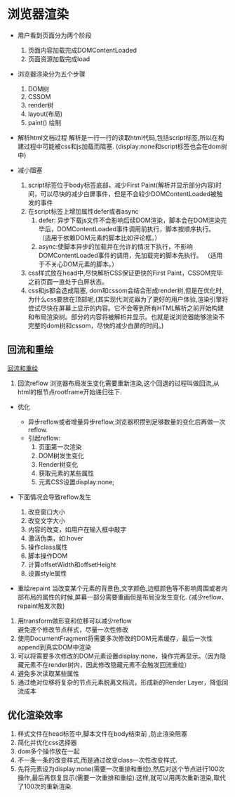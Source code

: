 # 浏览器渲染
* 用户看到页面分为两个阶段
    1. 页面内容加载完成DOMContentLoaded
    2. 页面资源加载完成load
* 浏览器渲染分为五个步骤
    1. DOM树 
    2. CSSOM 
    3. render树
    4. layout(布局)
    5. paint() 绘制

* 解析html文档过程
    解析是一行一行的读取html代码,包括script标签,所以在构建过程中可能被css和js加载而阻塞.  (display:none和script标签也会在dom树中)

* 减小阻塞
    1. script标签位于body标签底部，减少First Paint(解析并显示部分内容)时间，可以尽快的减少白屏事件，但是不会较少DOMContentLoaded被触发的事件
    2. 在script标签上增加属性defer或者async
        1. defer: 异步下载js文件不会影响后续DOM渲染，脚本会在DOM渲染完毕后，DOMContentLoaded事件调用前执行，脚本按顺序执行。
        （适用于依赖DOM元素的脚本比如评论框。）
        2. async:使脚本异步的加载并在允许的情况下执行，不影响DOMContentLoaded事件的调用，先加载完的脚本先执行。
        （适用于不关心DOM元素的脚本。）
    3. css样式放在head中,尽快解析CSS保证更快的First Paint，CSSOM完毕之前页面一直处于白屏状态。  
    4. css和js都会造成阻塞,  dom和cssom会结合形成render树,但是在优化时,为什么css要放在顶部呢,(其实现代浏览器为了更好的用户体验,渲染引擎将尝试尽快在屏幕上显示的内容。它不会等到所有HTML解析之前开始构建和布局渲染树。部分的内容将被解析并显示。也就是说浏览器能够渲染不完整的dom树和cssom，尽快的减少白屏的时间。)

## 回流和重绘
[回流和重绘](https://www.cnblogs.com/Peng2014/p/4687218.html)
1. 回流reflow
浏览器布局发生变化需要重新渲染,这个回退的过程叫做回流,从html的根节点rootframe开始递归往下.  
* 优化
    * 异步reflow或者增量异步reflow,浏览器积攒到足够数量的变化后再做一次reflow.
    * 引起reflow:
        1. 页面第一次渲染
        2. DOM树发生变化
        3. Render树变化
        4. 获取元素的某些属性
        5. 元素CSS设置display:none;
* 下面情况会导致reflow发生
    1. 改变窗口大小
    2. 改变文字大小
    3. 内容的改变，如用户在输入框中敲字
    4. 激活伪类，如:hover
    5. 操作class属性
    6. 脚本操作DOM
    7. 计算offsetWidth和offsetHeight
    8. 设置style属性

* 重绘repaint
当改变某个元素的背景色,文字颜色,边框颜色等不影响周围或者内部布局的属性的时候,屏幕一部分需要重画但是布局没发生变化.
(减少reflow、repaint触发次数)

1. 用transform做形变和位移可以减少reflow  
避免逐个修改节点样式，尽量一次性修改
2. 使用DocumentFragment将需要多次修改的DOM元素缓存，最后一次性append到真实DOM中渲染
3. 可以将需要多次修改的DOM元素设置display:none，操作完再显示。（因为隐藏元素不在render树内，因此修改隐藏元素不会触发回流重绘）
4. 避免多次读取某些属性
5. 通过绝对位移将复杂的节点元素脱离文档流，形成新的Render Layer，降低回流成本

## 优化渲染效率
1. 样式文件在head标签中,脚本文件在body结束前 ,防止渲染阻塞
2. 简化并优化css选择器
3. dom多个操作放在一起
4. 不一条一条的改变样式,而是通过改变class一次性改变样式.
5. 先将元素设为display:none(需要一次重排和重绘),然后对这个节点进行100次操作,最后再恢复显示(需要一次重排和重绘).这样,就可以用两次重新渲染,取代了100次的重新渲染.


